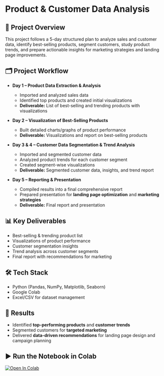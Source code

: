 # Product & Customer Data Analysis

## 📌 Project Overview
This project follows a 5-day structured plan to analyze sales and customer data, identify best-selling products, segment customers, study product trends, and prepare actionable insights for marketing strategies and landing page improvements.  

## 🗂 Project Workflow
- **Day 1 – Product Data Extraction & Analysis**  
  - Imported and analyzed sales data  
  - Identified top products and created initial visualizations  
  - **Deliverable:** List of best-selling and trending products with visualizations  

- **Day 2 – Visualization of Best-Selling Products**  
  - Built detailed charts/graphs of product performance  
  - **Deliverable:** Visualizations and report on best-selling products  

- **Day 3 & 4 – Customer Data Segmentation & Trend Analysis**  
  - Imported and segmented customer data  
  - Analyzed product trends for each customer segment  
  - Created segment-wise visualizations  
  - **Deliverable:** Segmented customer data, insights, and trend report  

- **Day 5 – Reporting & Presentation**  
  - Compiled results into a final comprehensive report  
  - Prepared presentation for **landing page optimization** and **marketing strategies**  
  - **Deliverable:** Final report and presentation  

## 📊 Key Deliverables
- Best-selling & trending product list  
- Visualizations of product performance  
- Customer segmentation insights  
- Trend analysis across customer segments  
- Final report with recommendations for marketing  

## 🛠 Tech Stack
- Python (Pandas, NumPy, Matplotlib, Seaborn)  
- Google Colab  
- Excel/CSV for dataset management  

## 🚀 Results
- Identified **top-performing products** and **customer trends**  
- Segmented customers for **targeted marketing**  
- Delivered **data-driven recommendations** for landing page design and campaign planning  


## ▶️ Run the Notebook in Colab
[![Open In Colab](https://colab.research.google.com/assets/colab-badge.svg)](https://colab.research.google.com/github/Aditri-Sharma-09/Product-Customer-Segmentation-Analysis/blob/main/Product_and_Customer_Segmentation_Analysis.ipynb)

